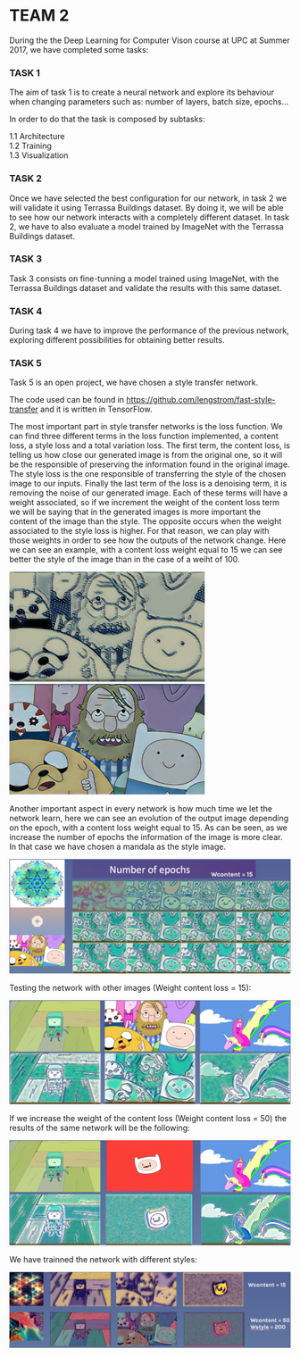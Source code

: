 # TEAM 2
During the the Deep Learning for Computer Vison course at UPC at Summer 2017, we have completed some tasks:

### TASK 1
The aim of task 1 is to create a neural network and explore its behaviour when changing parameters such as: number of layers, batch size, epochs...<br>

In order to do that the task is composed by subtasks:<br>

1.1 Architecture<br>
1.2 Training<br>
1.3 Visualization<br>

### TASK 2
Once we have selected the best configuration for our network, in task 2 we will validate it using Terrassa Buildings dataset. By doing it, we will be able to see how our network interacts with a completely different dataset.
In task 2, we have to also evaluate a model trained by ImageNet with the Terrassa Buildings dataset.

### TASK 3
Task 3 consists on fine-tunning a model trained using ImageNet, with the Terrassa Buildings dataset and validate the results with this same dataset.

### TASK 4
During task 4 we have to improve the performance of the previous network, exploring different possibilities for obtaining better results.

### TASK 5
Task 5 is an open project, we have chosen a style transfer network. <br>

The code used can be found in https://github.com/lengstrom/fast-style-transfer and it is written in TensorFlow.<br>

The most important part in style transfer networks is the loss function. We can find three different terms in the loss function implemented, a content loss, a style loss and a total variation loss. The first term, the content loss, is telling us how close our generated image is from the original one, so it will be the responsible of preserving the information found in the original image. The style loss is the one responsible of transferring the style of the chosen image to our inputs. Finally the last term of the loss is a denoising term, it is removing the noise of our generated image. Each of these terms will have a weight associated, so if we increment the weight of the content loss term we will be saying that in the generated images is more important the content of the image than the style. The opposite occurs when the weight associated to the style loss is higher. For that reason, we can play with those weights in order to see how the outputs of the network change. Here we can see an example, with a content loss weight equal to 15 we can see better the style of the image than in the case of a weiht of 100.<br>

<img src="utils/wave20_14.png" alt="hi" width="350" height="198" class="inline"/><img src="utils/wave98_14.png" alt="hi" width="350" height="198" class="inline"/>

Another important aspect in every network is how much time we let the network learn, here we can see an evolution of the output image depending on the epoch, with a content loss weight equal to 15. As can be seen, as we increase the number of epochs the information of the image is more clear. In that case we have chosen a mandala as the style image.<br>

<img src="utils/epoch.png" alt="hi" class="inline"/>

Testing the network with other images (Weight content loss = 15):<br>

<img src="utils/mandala1.png" alt="hi" class="inline"/>

If we increase the weight of the content loss (Weight content loss = 50) the results of the same network will be the following:<br>

<img src="utils/mandala2.png" alt="hi" class="inline"/>

We have trainned the network with different styles: <br>

<img src="utils/styles.png" alt="hi" class="inline"/>

